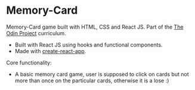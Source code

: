 # Memory-Card

Memory-Card game built with HTML, CSS and React JS. Part of the [The Odin Project](https://www.theodinproject.com/dashboard) curriculum.
* Built with React JS using hooks and functional components.
* Made with [create-react-app](https://github.com/facebook/create-react-app).



Core functionality:
* A basic memory card game, user is supposed to click on cards but not more than once on the particular cards, otherwise it is a lose :)
